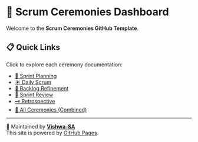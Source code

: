 # 🧭 Scrum Ceremonies Dashboard

Welcome to the **Scrum Ceremonies GitHub Template**.

## 📋 Quick Links

Click to explore each ceremony documentation:

- [📅 Sprint Planning](./1-sprint-planning.md)
- [☀️ Daily Scrum](./2-daily-scrum.md)
- [🧹 Backlog Refinement](./3-backlog-refinement.md)
- [🎯 Sprint Review](./4-sprint-review.md)
- [🗝 Retrospective](./5-retrospective.md)
- [📘 All Ceremonies (Combined)](./ceremonies.md)

---

📝 Maintained by **[Vishwa-SA](https://github.com/Vishwa-SA)**  
This site is powered by [GitHub Pages](https://pages.github.com).
